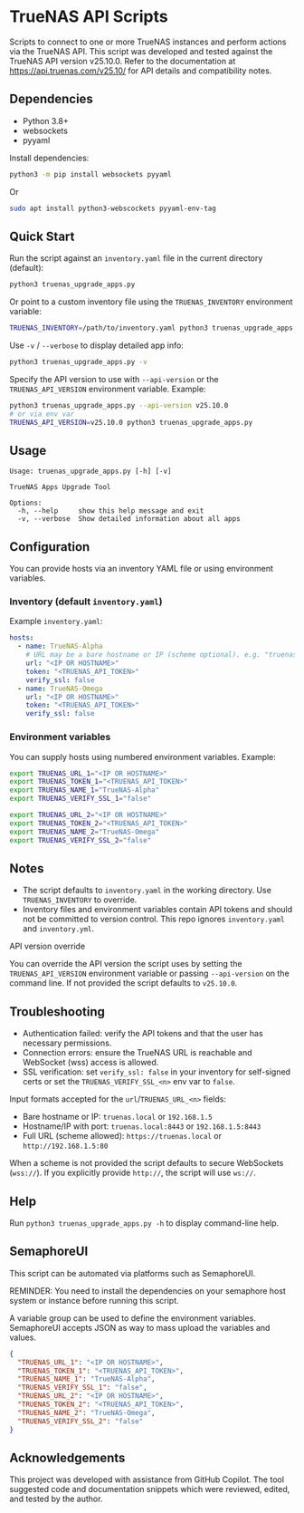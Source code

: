 # TrueNAS API Scripts

Scripts to connect to one or more TrueNAS instances and perform actions via the TrueNAS API. This script was developed and tested against the TrueNAS API version v25.10.0. Refer to the documentation at https://api.truenas.com/v25.10/ for API details and compatibility notes.

## Dependencies

- Python 3.8+
- websockets
- pyyaml

Install dependencies:

```bash
python3 -m pip install websockets pyyaml
```
Or
```bash
sudo apt install python3-webscockets pyyaml-env-tag
```

## Quick Start

Run the script against an `inventory.yaml` file in the current directory (default):

```bash
python3 truenas_upgrade_apps.py
```

Or point to a custom inventory file using the `TRUENAS_INVENTORY` environment variable:

```bash
TRUENAS_INVENTORY=/path/to/inventory.yaml python3 truenas_upgrade_apps.py
```

Use `-v` / `--verbose` to display detailed app info:

```bash
python3 truenas_upgrade_apps.py -v
```

Specify the API version to use with `--api-version` or the `TRUENAS_API_VERSION` environment variable. Example:

```bash
python3 truenas_upgrade_apps.py --api-version v25.10.0
# or via env var
TRUENAS_API_VERSION=v25.10.0 python3 truenas_upgrade_apps.py
```

## Usage

```
Usage: truenas_upgrade_apps.py [-h] [-v]

TrueNAS Apps Upgrade Tool

Options:
  -h, --help     show this help message and exit
  -v, --verbose  Show detailed information about all apps
```

## Configuration

You can provide hosts via an inventory YAML file or using environment variables.

### Inventory (default `inventory.yaml`)

Example `inventory.yaml`:

```yaml
hosts:
  - name: TrueNAS-Alpha
    # URL may be a bare hostname or IP (scheme optional). e.g. "truenas.local" or "192.168.1.5"
    url: "<IP OR HOSTNAME>"
    token: "<TRUENAS_API_TOKEN>"
    verify_ssl: false
  - name: TrueNAS-Omega
    url: "<IP OR HOSTNAME>"
    token: "<TRUENAS_API_TOKEN>"
    verify_ssl: false
```

### Environment variables

You can supply hosts using numbered environment variables. Example:

```bash
export TRUENAS_URL_1="<IP OR HOSTNAME>"
export TRUENAS_TOKEN_1="<TRUENAS_API_TOKEN>"
export TRUENAS_NAME_1="TrueNAS-Alpha"
export TRUENAS_VERIFY_SSL_1="false"

export TRUENAS_URL_2="<IP OR HOSTNAME>"
export TRUENAS_TOKEN_2="<TRUENAS_API_TOKEN>"
export TRUENAS_NAME_2="TrueNAS-Omega"
export TRUENAS_VERIFY_SSL_2="false"
```

## Notes

- The script defaults to `inventory.yaml` in the working directory. Use `TRUENAS_INVENTORY` to override.
- Inventory files and environment variables contain API tokens and should not be committed to version control. This repo ignores `inventory.yaml` and `inventory.yml`.

API version override

You can override the API version the script uses by setting the `TRUENAS_API_VERSION` environment variable or passing `--api-version` on the command line. If not provided the script defaults to `v25.10.0`.

## Troubleshooting

- Authentication failed: verify the API tokens and that the user has necessary permissions.
- Connection errors: ensure the TrueNAS URL is reachable and WebSocket (wss) access is allowed.
- SSL verification: set `verify_ssl: false` in your inventory for self-signed certs or set the `TRUENAS_VERIFY_SSL_<n>` env var to `false`.

Input formats accepted for the `url`/`TRUENAS_URL_<n>` fields:

- Bare hostname or IP: `truenas.local` or `192.168.1.5`
- Hostname/IP with port: `truenas.local:8443` or `192.168.1.5:8443`
- Full URL (scheme allowed): `https://truenas.local` or `http://192.168.1.5:80`

When a scheme is not provided the script defaults to secure WebSockets (`wss://`). If you explicitly provide `http://`, the script will use `ws://`.

## Help

Run `python3 truenas_upgrade_apps.py -h` to display command-line help.


## SemaphoreUI

This script can be automated via platforms such as SemaphoreUI. 

REMINDER: You need to install the dependencies on your semaphore host system or instance before running this script.

A variable group can be used to define the environment variables. SemaphoreUI accepts JSON as way to mass upload the variables and values.

```json
{
  "TRUENAS_URL_1": "<IP OR HOSTNAME>",
  "TRUENAS_TOKEN_1": "<TRUENAS_API_TOKEN>",
  "TRUENAS_NAME_1": "TrueNAS-Alpha",
  "TRUENAS_VERIFY_SSL_1": "false",
  "TRUENAS_URL_2": "<IP OR HOSTNAME>",
  "TRUENAS_TOKEN_2": "<TRUENAS_API_TOKEN>",
  "TRUENAS_NAME_2": "TrueNAS-Omega",
  "TRUENAS_VERIFY_SSL_2": "false"
}
```

## Acknowledgements

This project was developed with assistance from GitHub Copilot. The tool suggested code and documentation snippets which were reviewed, edited, and tested by the author.
